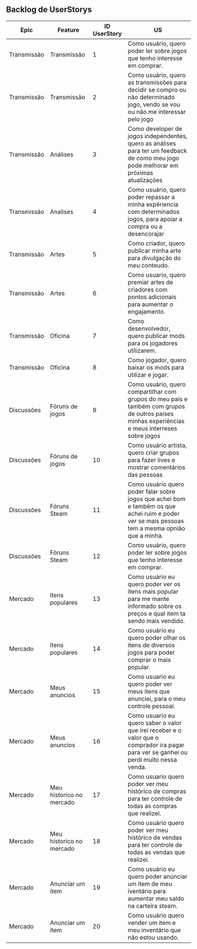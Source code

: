 ## Backlog de UserStorys

| Epic | Feature | ID UserStory | US |
| ---- | ------- | ------------ | -- |
|Transmissão|Transmissão|1|	Como usuário, quero poder ler sobre jogos que tenho interesse em comprar.|
|Transmissão|Transmissão|2| Como usuário, quero as transmissões para decidir se compro ou não determinado jogo, vendo se vou ou não me interessar pelo jogo|
|Transmissão|Análises|3|Como developer de jogos independentes, quero as análises para ter um feedback de como meu jogo pode melhorar em próximas atualizações|
|Transmissão|Analises|4|Como usuário, quero poder repassar a minha expêriencia com determinados jogos, para apoiar a compra ou a desencorajar|
|Transmissão|Artes|5|Como criador, quero publicar minha arte para divulgação do meu conteudo.|
|Transmissão|Artes|6|Como usuario, quero premiar artes de criadores com pontos adicionais para aumentar o engajamento.|
|Transmissão|Oficina|7|Como desenvolvedor, quero publicar mods para os jogadores utilizarem.|
|Transmissão|Oficina|8|Como jogador, quero baixar os mods para utilizar e jogar.|
|Discussões|Fóruns de jogos|9|Como usuário, quero compartilhar com grupos do meu país e também com grupos de outros países minhas experiências e meus interreses sobre jogos|
|Discussões|Fóruns de jogos|10|Como usuário artista, quero criar grupos para fazer lives e mostrar comentários das pessoas|
|Discussões|Fóruns Steam|11|Como usuário quero poder falar sobre jogos que achei bom e também os que achei ruim e poder ver se mais pessoas tem a mesma opnião que a minha.|
|Discussões|Fóruns Steam|12|Como usuário, quero poder ler sobre jogos que tenho interesse em comprar.|
|Mercado|Itens populares|13|Como usuário eu quero poder ver os itens mais popular para me mante informado sobre os preços e qual item ta sendo mais vendido.|
|Mercado|Itens populares|14|Como usuário eu quero poder olhar os itens de diversos jogos para poder comprar o mais popular.|
|Mercado|Meus anuncios|15|Como usuario eu quero poder ver meus itens que anunciei, para o meu controle pessoal.|
|Mercado|Meus anuncios|16|Como usuario eu quero saber o valor que irei receber e o valor que o comprador ira pagar  para ver se ganhei ou perdi muito nessa venda.|
|Mercado|Meu historico no mercado|17|Como usuario quero poder ver meu histórico de compras para ter controle de todas as compras que realizei.|
|Mercado|Meu historico no mercado|18|Como usuário quero poder ver meu histórico de vendas para ter controle de todas as vendas que realizei.|
|Mercado|Anunciar um item|19|Como usuário eu quero poder anúnciar um item de meu iventário para aumentar meu saldo na carteira steam.|
|Mercado|Anunciar um item|20|Como usuário quero vender um item e meu inventário que não estou usando.|